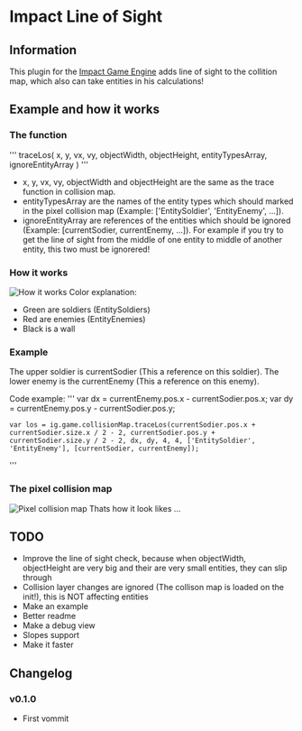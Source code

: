 # Impact Line of Sight

## Information
This plugin for the [Impact Game Engine](http://impactjs.com/) adds line of sight to the collition map, which also can take entities in his calculations! 


## Example and how it works

### The function
'''
traceLos( x, y, vx, vy, objectWidth, objectHeight, entityTypesArray, ignoreEntityArray )
'''
* x, y, vx, vy, objectWidth and objectHeight are the same as the trace function in collision map.
* entityTypesArray are the names of the entity types which should marked in the pixel collision map (Example: ['EntitySoldier', 'EntityEnemy', ...]).
* ignoreEntityArray are references of the entities which should be ignored (Example: [currentSodier, currentEnemy, ...]). For example if you try to get the line of sight from the middle of one entity to middle of another entity, this two must be ignorered!

### How it works
![How it works](/hurik/impact-line-of-sight/raw/master/how-it-works-pixel.png)
Color explanation:
* Green are soldiers (EntitySoldiers)
* Red are enemies (EntityEnemies)
* Black is a wall

### Example
The upper soldier is currentSodier (This a reference on this soldier).
The lower enemy is the currentEnemy (This a reference on this enemy).

Code example:
'''
	var dx = currentEnemy.pos.x - currentSodier.pos.x;
	var dy = currentEnemy.pos.y - currentSodier.pos.y;

	var los = ig.game.collisionMap.traceLos(currentSodier.pos.x + currentSodier.size.x / 2 - 2, currentSodier.pos.y + currentSodier.size.y / 2 - 2, dx, dy, 4, 4, ['EntitySoldier', 'EntityEnemy'], [currentSodier, currentEnemy]);
'''

### The pixel collision map
![Pixel collision map](/hurik/impact-line-of-sight/raw/master/how-it-works-pixel-collision-map.png)
Thats how it look likes ...


## TODO
* Improve the line of sight check, because when objectWidth, objectHeight are very big and their are very small entities, they can slip through
* Collision layer changes are ignored (The collison map is loaded on the init!), this is NOT affecting entities
* Make an example
* Better readme
* Make a debug view
* Slopes support
* Make it faster


## Changelog
### v0.1.0
* First vommit